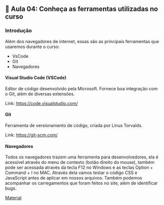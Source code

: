 ## 📝 Aula 04: Conheça as ferramentas utilizadas no curso

### Introdução

Além dos navegadores de internet, essas são as principais ferramentas que usaremos durante o curso:

- VsCode
- Git
- Navegadores

#### Visual Studio Code (VSCode)

Editor de código desenvolvido pela Microsoft. Fornece boa integração com o Git, além de diversas extensões.

Link: https://code.visualstudio.com/

#### Git

Ferramenta de versionamento de código, criada por Linus Torvalds.

Link: https://git-scm.com/

#### Navegadores

Todos os navegadores trazem uma ferramenta para desenvolvedores, ela é acessível através do menu de contexto (botão direito do mouse), também pode ser acessada através da tecla F12 no Windows e as teclas Option + Command + I no MAC. Através dela vamos testar o código CSS e JavaScript antes de aplicar em nossos arquivos. Também podemos acompanhar os carregamentos que foram feitos no site, além de identificar bugs.

[Material](../Arquivos/Conheça%20as%20Ferramentas%20utilizadas%20no%20curso.pdf)
